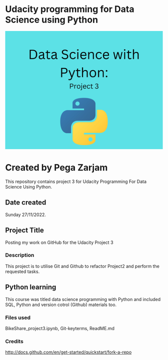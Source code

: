 # Udacity programming for Data Science using Python
<img src="Image/Data_Science_with_Python_Project_3.jpg" width="1000">

# Created by Pega Zarjam

This repository contains project 3 for Udacity Programming For Data Science Using Python.

## Date created
Sunday 27/11/2022.

## Project Title
Posting my work on GitHub for the Udacity Project 3


### Description
This  project is  to  utilise Git and Github to refactor Project2 and perform the requested tasks. 

## Python learning 

This course was titled data science programming with Python and included SQL, Python  and version cotrol (Github) materials too.

### Files used
BikeShare_project3.ipynb, Git-keyterms, ReadME.md 

### Credits
http://docs.github.com/en/get-started/quickstart/fork-a-repo






















